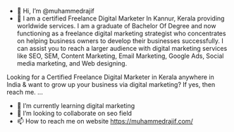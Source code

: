 - 👋 Hi, I’m @muhammedrajif
- 👀 I am a certified Freelance Digital Marketer In Kannur, Kerala providing worldwide services. I am a graduate of Bachelor Of Degree and now functioning as a freelance digital marketing strategist who concentrates on helping business owners to develop their businesses successfully. I can assist you to reach a larger audience with digital marketing services like SEO, SEM, Content Marketing, Email Marketing, Google Ads, Social media marketing, and Web designing.

Looking for a Certified Freelance Digital Marketer in Kerala anywhere in India & want to grow up your business via digital marketing? If yes, then reach me. ...
- 🌱 I’m currently learning digital marketing
- 💞️ I’m looking to collaborate on seo field
- 📫 How to reach me on website https://muhammedrajif.com/


<!---
muhammedrajif/muhammedrajif is a ✨ special ✨ repository because its `README.md` (this file) appears on your GitHub profile.
You can click the Preview link to take a look at your changes.
--->
